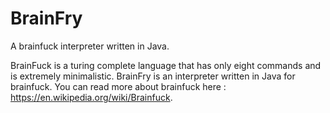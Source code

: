 # BrainFry
A brainfuck interpreter written in Java. 

BrainFuck is a turing complete language that has only eight commands and is extremely minimalistic. BrainFry is an interpreter written in Java for brainfuck. You can read more about brainfuck here : https://en.wikipedia.org/wiki/Brainfuck. 
